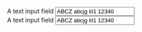 <section>
  <label for="textin-b1">A text input field</label>
  <input class="au-text-input au-text-input--block" name="textin-b1" id="textin-a" type="text" value="ABCZ abcjg liI1 12340">
</section>

<div class="au-body au-body--dark">
  <label for="textin-b2">A text input field</label>
  <input class="au-text-input au-text-input--dark au-text-input--block" name="textin-b2" id="textin-a" type="text" value="ABCZ abcjg liI1 12340">
</div>
